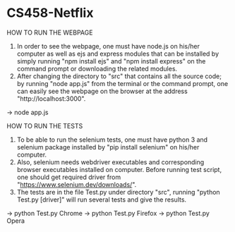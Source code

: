 # CS458-Netflix

HOW TO RUN THE WEBPAGE
1) In order to see the webpage, one must have node.js on his/her computer as well as ejs and express modules that can be installed by simply running "npm install ejs" and "npm install express" on the command prompt or downloading the related modules.
2) After changing the directory to "src" that contains all the source code; by running "node app.js" from the terminal or the command prompt, one can easily see the webpage on the browser at the address "http://localhost:3000".
  
  -> node app.js

HOW TO RUN THE TESTS
1) To be able to run the selenium tests, one must have python 3 and selenium package installed by "pip install selenium" on his/her computer.
2) Also, selenium needs webdriver executables and corresponding browser executables installed on computer. Before running test script, one should get required driver from "https://www.selenium.dev/downloads/".
3) The tests are in the file Test.py under directory "src", running "python Test.py [driver]" will run several tests and give the results.

  -> python Test.py Chrome
  -> python Test.py Firefox
  -> python Test.py Opera
